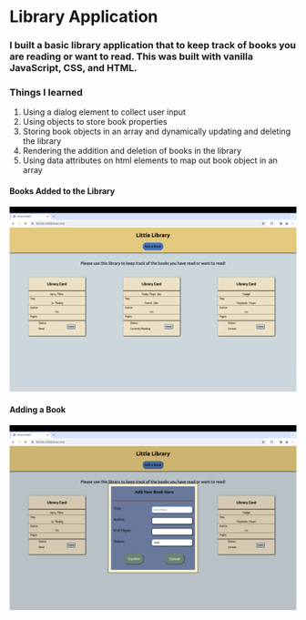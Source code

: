 # Library Application

### I built a basic library application that to keep track of books you are reading or want to read. This was built with vanilla JavaScript, CSS, and HTML. 

### Things I learned

1. Using a dialog element to collect user input
2. Using objects to store book properties
3. Storing book objects in an array and dynamically updating and deleting the library
4. Rendering the addition and deletion of books in the library
5. Using data attributes on html elements to map out book object in an array

#### Books Added to the Library

![books](images/book_list.png)

#### Adding a Book

![Adding a book](images/add_book.png)